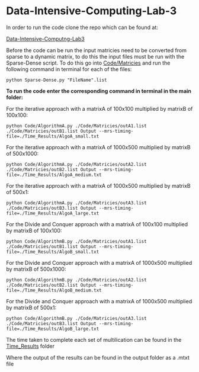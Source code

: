 # Data-Intensive-Computing-Lab-3

In order to run the code clone the repo which can be found at:

[Data-Intensive-Computng-Lab3](https://github.com/SirArlo/Data-Intensive-Computing-Lab-3)

Before the code can be run the input matricies need to be converted from sparse to a dynamic matrix, to do this the input files must be run with the Sparse-Dense script. To do this go into [Code/Matricies](Code/Matricies/Sparse-Dense.py) and run the following command in terminal for each of the files:

`python Sparse-Dense.py "FileName".list`

**To run the code enter the corresponding command in terminal in the main folder:**

For the iterative approach with a matrixA of 100x100 multiplied by matrixB of 100x100:

`python Code/AlgorithmA.py ./Code/Matricies/outA1.list ./Code/Matricies/outB1.list Output --mrs-timing-file=./Time_Results/AlgoA_small.txt`

For the iterative approach with a matrixA of 1000x500 multiplied by matrixB of 500x1000:

`python Code/AlgorithmA.py ./Code/Matricies/outA2.list ./Code/Matricies/outB2.list Output --mrs-timing-file=./Time_Results/AlgoA_medium.txt`

For the iterative approach with a matrixA of 1000x500 multiplied by matrixB of 500x1:

`python Code/AlgorithmA.py ./Code/Matricies/outA3.list ./Code/Matricies/outB3.list Output --mrs-timing-file=./Time_Results/AlgoA_large.txt`

For the Divide and Conquer approach with a matrixA of 100x100 multiplied by matrixB of 100x100:

`python Code/AlgorithmB.py ./Code/Matricies/outA1.list ./Code/Matricies/outB1.list Output --mrs-timing-file=./Time_Results/AlgoB_small.txt`

For the Divide and Conquer approach with a matrixA of 1000x500 multiplied by matrixB of 500x1000:

`python Code/AlgorithmB.py ./Code/Matricies/outA2.list ./Code/Matricies/outB2.list Output --mrs-timing-file=./Time_Results/AlgoB_medium.txt`

For the Divide and Conquer approach with a matrixA of 1000x500 multiplied by matrixB of 500x1:

`python Code/AlgorithmB.py ./Code/Matricies/outA3.list ./Code/Matricies/outB3.list Output --mrs-timing-file=./Time_Results/AlgoB_large.txt`

The time taken to complete each set of multilication can be found in the [Time_Results](Time_Results/) folder

Where the output of the results can be found in the output folder as a .mtxt file
